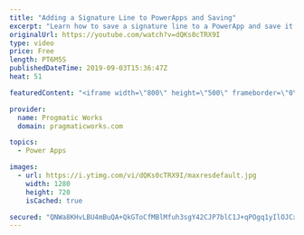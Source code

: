 ```yaml
---
title: "Adding a Signature Line to PowerApps and Saving"
excerpt: "Learn how to save a signature line to a PowerApp and save it into a database as a binary column.   Register for the forever free class without a credit card: https://pragmaticworkstraining.com/virtual-aiad-free-registration/  We'd love to build your next app: https://pragmaticworks.com/consulting-services/managed-services/"
originalUrl: https://youtube.com/watch?v=dQKs0cTRX9I
type: video
price: Free
length: PT6M5S
publishedDateTime: 2019-09-03T15:36:47Z
heat: 51

featuredContent: "<iframe width=\"800\" height=\"500\" frameborder=\"0\" src=\"https://www.youtube.com/embed/dQKs0cTRX9I\" allow=\"accelerometer; autoplay; encrypted-media; gyroscope; picture-in-picture\" allowfullscreen></iframe>"

provider:
  name: Progmatic Works
  domain: pragmaticworks.com

topics:
  - Power Apps

images:
  - url: https://i.ytimg.com/vi/dQKs0cTRX9I/maxresdefault.jpg
    width: 1280
    height: 720
    isCached: true

secured: "QNWa8KHvLBU4mBuQA+QkGToCfMBlMfuh3sgY42CJP7blC1J+qPOgq1yIlOJCxuVQljV+6fxQEcx+Lx6fAYhlbdp2CDWGqk1GuFctaBmmLeJTAxkJI9eOfPQns8ncTi1OTXo7Q5dnyWJU076jJlL5tcnH9FhdnkQQCjtXmQ6SBg+rtJ+zSs0EVaJgrLFsDo2Ue3Rypp9S2gcNK+TRKwZWp0IWHL0s8Z9i2Nj/LVvOWySM+j8dkd2drgYW53LLKMgDWo1TAa50rUfauvaxPZKlQKupXRdQkrEpFK1NKCSxUlrRBjNplKthotBUv040Hm61GR5lmJrYqkAo0U9xtE9YLgLy8M27VoKGToFSbrLXjPuRJBk9m+Lcqq4ZAsqCG+aFWnRLAkQqOjtTPYvCE8a0gVEkL3N7AYth2bg11+DAeMs=;oovi81ZHN2yePEhjyg3lUQ=="
---
```


